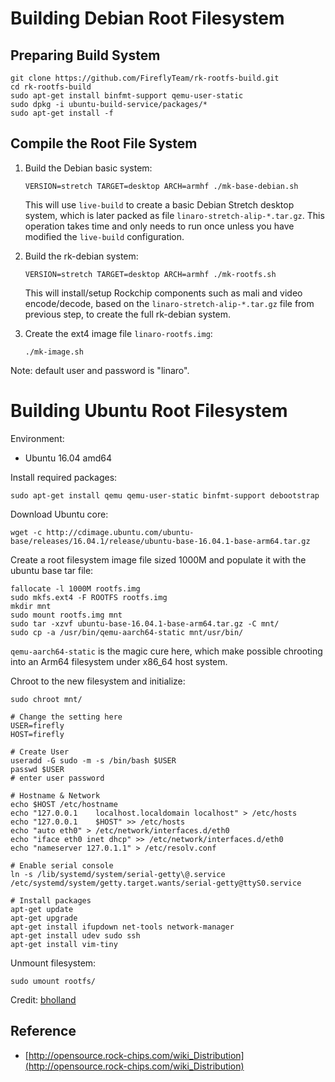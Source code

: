 # Building Debian Root Filesystem

## Preparing Build System

```shell
git clone https://github.com/FireflyTeam/rk-rootfs-build.git
cd rk-rootfs-build
sudo apt-get install binfmt-support qemu-user-static
sudo dpkg -i ubuntu-build-service/packages/*
sudo apt-get install -f
```

## Compile the Root File System

1. Build the Debian basic system:

    ``` shell
    VERSION=stretch TARGET=desktop ARCH=armhf ./mk-base-debian.sh
    ```

    This will use `live-build` to create a basic Debian Stretch desktop system, which is later packed as file `linaro-stretch-alip-*.tar.gz`. This operation takes time and only needs to run once unless you have modified the `live-build` configuration.

2. Build the rk-debian system:
    ``` shell
    VERSION=stretch TARGET=desktop ARCH=armhf ./mk-rootfs.sh
    ```

    This will install/setup Rockchip components such as mali and video encode/decode, based on the `linaro-stretch-alip-*.tar.gz` file from previous step, to create the full rk-debian system.

3. Create the ext4 image file `linaro-rootfs.img`:

    ``` shell
    ./mk-image.sh
    ```

Note: default user and password is "linaro".

# Building Ubuntu Root Filesystem

Environment:

- Ubuntu 16.04 amd64

Install required packages:

```shell
sudo apt-get install qemu qemu-user-static binfmt-support debootstrap
```

Download Ubuntu core:

```shell
wget -c http://cdimage.ubuntu.com/ubuntu-base/releases/16.04.1/release/ubuntu-base-16.04.1-base-arm64.tar.gz
```

Create a root filesystem image file sized 1000M and populate it with the ubuntu base tar file:

```shell
fallocate -l 1000M rootfs.img
sudo mkfs.ext4 -F ROOTFS rootfs.img
mkdir mnt
sudo mount rootfs.img mnt
sudo tar -xzvf ubuntu-base-16.04.1-base-arm64.tar.gz -C mnt/
sudo cp -a /usr/bin/qemu-aarch64-static mnt/usr/bin/
```

`qemu-aarch64-static` is the magic cure here, which make possible chrooting into an Arm64 filesystem under x86_64 host system.

Chroot to the new filesystem and initialize:

```shell
sudo chroot mnt/

# Change the setting here
USER=firefly
HOST=firefly

# Create User
useradd -G sudo -m -s /bin/bash $USER
passwd $USER
# enter user password

# Hostname & Network
echo $HOST /etc/hostname
echo "127.0.0.1    localhost.localdomain localhost" > /etc/hosts
echo "127.0.0.1    $HOST" >> /etc/hosts
echo "auto eth0" > /etc/network/interfaces.d/eth0
echo "iface eth0 inet dhcp" >> /etc/network/interfaces.d/eth0
echo "nameserver 127.0.1.1" > /etc/resolv.conf

# Enable serial console
ln -s /lib/systemd/system/serial-getty\@.service /etc/systemd/system/getty.target.wants/serial-getty@ttyS0.service

# Install packages
apt-get update
apt-get upgrade
apt-get install ifupdown net-tools network-manager
apt-get install udev sudo ssh
apt-get install vim-tiny
```

Unmount filesystem:

```shell
sudo umount rootfs/
```

Credit: [bholland](https://forum.armbian.com/topic/6850-document-about-compiling-a-kernel-and-rootfs-for-the-firefly-boards/)

## Reference

- [http://opensource.rock-chips.com/wiki_Distribution](http://opensource.rock-chips.com/wiki_Distribution)
